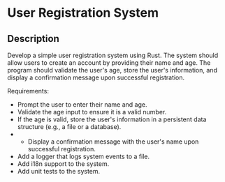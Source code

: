 # User Registration System

## Description

Develop a simple user registration system using Rust. The system should allow users to create an account by providing their name and age. The program should validate the user's age, store the user's information, and display a confirmation message upon successful registration.

Requirements:

- Prompt the user to enter their name and age.
- Validate the age input to ensure it is a valid number.
- If the age is valid, store the user's information in a persistent data structure (e.g., a file or a database).
- - Display a confirmation message with the user's name upon successful registration.
- Add a logger that logs system events to a file.
- Add i18n support to the system.
- Add unit tests to the system.